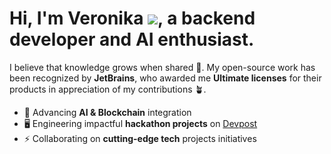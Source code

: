 Hi, I'm Veronika ![](https://user-images.githubusercontent.com/18350557/176309783-0785949b-9127-417c-8b55-ab5a4333674e.gif), a backend developer and AI enthusiast.
================================================================================================================================

I believe that knowledge grows when shared 🌱. My open-source work has been recognized by **JetBrains**, who awarded me **Ultimate licenses** for their products in appreciation of my contributions 🪴.

* 🤖 Advancing **AI & Blockchain** integration
* 🖥️ Engineering impactful **hackathon projects** on [Devpost](http://devpost.com/v_code)
* ⚡ Collaborating on **cutting-edge tech** projects initiatives
